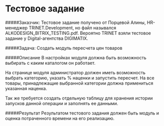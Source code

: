 # Тестовое задание

#####Заказчик:
Тестовое задание получено от Порцевой Алины, HR-менеджер TRINET.Development, но файл назывался ALKODESIGN_BITRIX_TESTING.pdf. Вероятно TRINET взяли тестовое задание у Digital-агентства DIGIMATIX.

#####Задача:
Создать модуль пересчета цен товаров

#####Описание
В настройках модуля должна быть возможность выбирать с каким каталогом он работает.

На странице модуля администратор должен иметь возможность выбрать категорию, указать % наценки и запустить пересчет. На все товары, принадлежащие выбранной категории должна примениться указанная наценка.

Так же требуется создать отдельную таблицу для хранения истории запусков данной операции и заполнять ее данными.

#####Результат
Результатом тестового задания должен быть модуль и оценка потраченного времени на его реализацию.